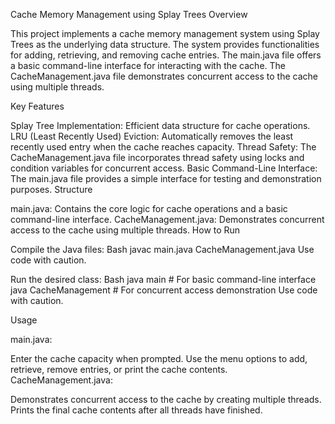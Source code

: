 Cache Memory Management using Splay Trees
Overview

This project implements a cache memory management system using Splay Trees as the underlying data structure. The system provides functionalities for adding, retrieving, and removing cache entries. The main.java file offers a basic command-line interface for interacting with the cache. The CacheManagement.java file demonstrates concurrent access to the cache using multiple threads.

Key Features

Splay Tree Implementation: Efficient data structure for cache operations.
LRU (Least Recently Used) Eviction: Automatically removes the least recently used entry when the cache reaches capacity.
Thread Safety: The CacheManagement.java file incorporates thread safety using locks and condition variables for concurrent access.
Basic Command-Line Interface: The main.java file provides a simple interface for testing and demonstration purposes.
Structure

main.java: Contains the core logic for cache operations and a basic command-line interface.
CacheManagement.java: Demonstrates concurrent access to the cache using multiple threads.
How to Run

Compile the Java files:
Bash
javac main.java CacheManagement.java
Use code with caution.

Run the desired class:
Bash
java main  # For basic command-line interface
java CacheManagement  # For concurrent access demonstration
Use code with caution.

Usage

main.java:

Enter the cache capacity when prompted.
Use the menu options to add, retrieve, remove entries, or print the cache contents.
CacheManagement.java:

Demonstrates concurrent access to the cache by creating multiple threads.
Prints the final cache contents after all threads have finished.
